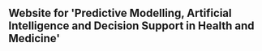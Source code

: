 ## Website for 'Predictive Modelling, Artificial Intelligence and Decision Support in Health and Medicine'